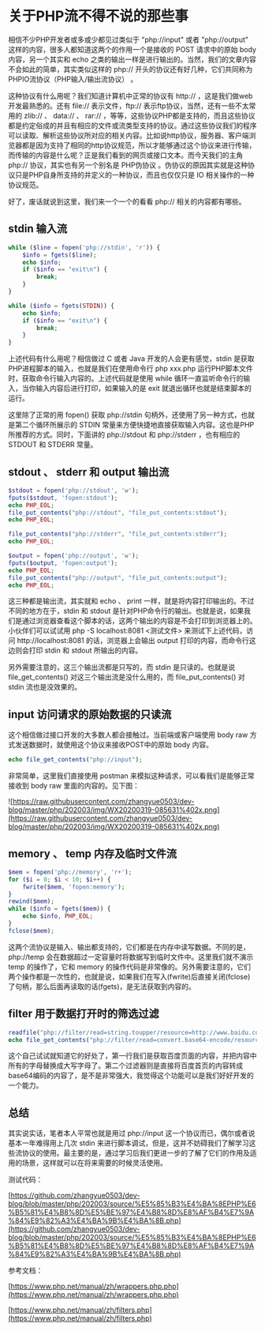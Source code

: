 # 关于PHP流不得不说的那些事

相信不少PHP开发者或多或少都见过类似于 "php://input" 或者 "php://output" 这样的内容，很多人都知道这两个的作用一个是接收的 POST 请求中的原始 body 内容，另一个其实和 echo 之类的输出一样是进行输出的。当然，我们的文章内容不会如此的简单，其实类似这样的 php:// 开头的协议还有好几种，它们共同称为 PHPIO流协议（PHP输入/输出流协议） 。

这种协议有什么用呢？我们知道计算机中正常的协议有 http:// ，这是我们做web开发最熟悉的。还有 file:// 表示文件，ftp:// 表示ftp协议，当然，还有一些不太常用的 zlib:// 、 data:// 、 rar:// ，等等，这些协议PHP都是支持的，而且这些协议都是约定俗成的并且有相应的文件或流类型支持的协议。通过这些协议我们的程序可以读取、解析这些协议所对应的相关内容。比如说http协议，服务器、客户端浏览器都是因为支持了相同的http协议规范，所以才能够通过这个协议来进行传输，而传输的内容是什么呢？正是我们看到的网页或接口文本。而今天我们的主角 php:// 协议，其实也有另一个别名是 PHP伪协议 。伪协议的原因其实就是这种协议只是PHP自身所支持的并定义的一种协议，而且也仅仅只是 IO 相关操作的一种协议规范。

好了，废话就说到这里，我们来一个一个的看看 php:// 相关的内容都有哪些。

## stdin 输入流

```php
while ($line = fopen('php://stdin', 'r')) {
    $info = fgets($line);
    echo $info;
    if ($info == "exit\n") {
        break;
    }
}

while ($info = fgets(STDIN)) {
    echo $info;
    if ($info == "exit\n") {
        break;
    }
}
```

上述代码有什么用呢？相信做过 C 或者 Java 开发的人会更有感觉，stdin 是获取PHP进程脚本的输入，也就是我们在使用命令行 php xxx.php 运行PHP脚本文件时，获取命令行输入内容的。上述代码就是使用 while 循环一直监听命令行的输入，当你输入内容后进行打印，如果输入的是 exit 就退出循环也就是结束脚本的运行。

这里除了正常的用 fopen() 获取 php://stdin 句柄外，还使用了另一种方式，也就是第二个循环所展示的 STDIN 常量来方便快捷地直接获取输入内容。这也是PHP所推荐的方式。同时，下面讲的 php://stdout 和 php://stderr ，也有相应的 STDOUT 和 STDERR 常量。

## stdout 、 stderr 和 output 输出流

```php
$stdout = fopen('php://stdout', 'w');
fputs($stdout, 'fopen:stdout');
echo PHP_EOL;
file_put_contents("php://stdout", "file_put_contents:stdout");
echo PHP_EOL;

file_put_contents("php://stderr", "file_put_contents:stderr");
echo PHP_EOL;

$output = fopen('php://output', 'w');
fputs($output, 'fopen:output');
echo PHP_EOL;
file_put_contents("php://output", "file_put_contents:output");
echo PHP_EOL;
```

这三种都是输出流，其实就和 echo 、 print 一样，就是将内容打印输出的。不过不同的地方在于，stdin 和 stdout 是针对PHP命令行的输出。也就是说，如果我们是通过浏览器查看这个脚本的话，这两个输出的内容是不会打印到浏览器上的。小伙伴们可以试试用 php -S localhost:8081 <测试文件> 来测试下上述代码，访问 http://localhost:8081 的话，浏览器上会输出 output 打印的内容，而命令行这边则会打印 stdin 和 stdout 所输出的内容。

另外需要注意的，这三个输出流都是只写的，而 stdin 是只读的。也就是说 file_get_contents() 对这三个输出流是没什么用的，而 file_put_contents() 对 stdin 流也是没效果的。

## input 访问请求的原始数据的只读流

这个相信做过接口开发的大多数人都会接触过。当前端或客户端使用 body raw 方式发送数据时，就使用这个协议来接收POST中的原始 body 内容。

```php
echo file_get_contents("php://input");
```

非常简单，这里我们直接使用 postman 来模拟这种请求，可以看我们是能够正常接收到 body raw 里面的内容的。见下图：

![https://raw.githubusercontent.com/zhangyue0503/dev-blog/master/php/202003/img/WX20200319-085631%402x.png](https://raw.githubusercontent.com/zhangyue0503/dev-blog/master/php/202003/img/WX20200319-085631%402x.png)

## memory 、 temp 内存及临时文件流

```php
$mem = fopen('php://memory', 'r+');
for ($i = 0; $i < 10; $i++) {
    fwrite($mem, 'fopen:memory');
}
rewind($mem);
while ($info = fgets($mem)) {
    echo $info, PHP_EOL;
}
fclose($mem);
```

这两个流协议是输入、输出都支持的，它们都是在内存中读写数据。不同的是， php://temp 会在数据超过一定容量时将数据写到临时文件中。这里我们就不演示 temp 的操作了，它和 memory 的操作代码是非常像的。另外需要注意的，它们两个操作都是一次性的，也就是说，如果我们在写入(fwrite)后直接关闭(fclose)了句柄，那么后面再读取的话(fgets)，是无法获取到内容的。

## filter 用于数据打开时的筛选过滤

```php
readfile("php://filter/read=string.toupper/resource=http://www.baidu.com");
echo file_get_contents("php://filter/read=convert.base64-encode/resource=http://www.baidu.com");
```

这个自己试试就知道它的好处了，第一行我们是获取百度页面的内容，并把内容中所有的字母替换成大写字母了。第二个过滤器则是直接将百度首页的内容转成base64编码的内容了，是不是非常强大，我觉得这个功能可以是我们好好开发的一个能力。

## 总结

其实说实话，笔者本人平常也就是用过 php://input 这一个协议而已，偶尔或者说基本一年难得用上几次 stdin 来进行脚本调试，但是，这并不妨碍我们了解学习这些流协议的使用。最主要的是，通过学习后我们更进一步的了解了它们的作用及适用的场景，这样就可以在将来需要的时候灵活使用。

测试代码：

[https://github.com/zhangyue0503/dev-blog/blob/master/php/202003/source/%E5%85%B3%E4%BA%8EPHP%E6%B5%81%E4%B8%8D%E5%BE%97%E4%B8%8D%E8%AF%B4%E7%9A%84%E9%82%A3%E4%BA%9B%E4%BA%8B.php](https://github.com/zhangyue0503/dev-blog/blob/master/php/202003/source/%E5%85%B3%E4%BA%8EPHP%E6%B5%81%E4%B8%8D%E5%BE%97%E4%B8%8D%E8%AF%B4%E7%9A%84%E9%82%A3%E4%BA%9B%E4%BA%8B.php)

参考文档：

[https://www.php.net/manual/zh/wrappers.php.php](https://www.php.net/manual/zh/wrappers.php.php)

[https://www.php.net/manual/zh/filters.php](https://www.php.net/manual/zh/filters.php)